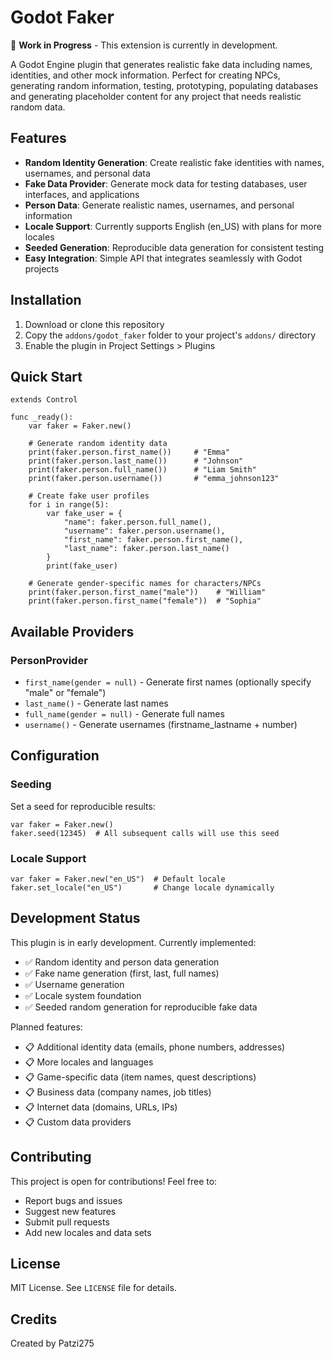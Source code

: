 # Godot Faker

🚧 **Work in Progress** - This extension is currently in development.

A Godot Engine plugin that generates realistic fake data including names, identities, and other mock information. Perfect for creating NPCs, generating random information, testing, prototyping, populating databases and generating placeholder content for any project that needs realistic random data.

## Features

- **Random Identity Generation**: Create realistic fake identities with names, usernames, and personal data
- **Fake Data Provider**: Generate mock data for testing databases, user interfaces, and applications
- **Person Data**: Generate realistic names, usernames, and personal information
- **Locale Support**: Currently supports English (en_US) with plans for more locales
- **Seeded Generation**: Reproducible data generation for consistent testing
- **Easy Integration**: Simple API that integrates seamlessly with Godot projects

## Installation

1. Download or clone this repository
2. Copy the `addons/godot_faker` folder to your project's `addons/` directory
3. Enable the plugin in Project Settings > Plugins

## Quick Start

```gdscript
extends Control

func _ready():
    var faker = Faker.new()
    
    # Generate random identity data
    print(faker.person.first_name())     # "Emma"
    print(faker.person.last_name())      # "Johnson"
    print(faker.person.full_name())      # "Liam Smith"
    print(faker.person.username())       # "emma_johnson123"
    
    # Create fake user profiles
    for i in range(5):
        var fake_user = {
            "name": faker.person.full_name(),
            "username": faker.person.username(),
            "first_name": faker.person.first_name(),
            "last_name": faker.person.last_name()
        }
        print(fake_user)
    
    # Generate gender-specific names for characters/NPCs
    print(faker.person.first_name("male"))    # "William"
    print(faker.person.first_name("female"))  # "Sophia"
```

## Available Providers

### PersonProvider
- `first_name(gender = null)` - Generate first names (optionally specify "male" or "female")
- `last_name()` - Generate last names
- `full_name(gender = null)` - Generate full names
- `username()` - Generate usernames (firstname_lastname + number)

## Configuration

### Seeding
Set a seed for reproducible results:
```gdscript
var faker = Faker.new()
faker.seed(12345)  # All subsequent calls will use this seed
```

### Locale Support
```gdscript
var faker = Faker.new("en_US")  # Default locale
faker.set_locale("en_US")       # Change locale dynamically
```

## Development Status

This plugin is in early development. Currently implemented:
- ✅ Random identity and person data generation
- ✅ Fake name generation (first, last, full names)
- ✅ Username generation
- ✅ Locale system foundation
- ✅ Seeded random generation for reproducible fake data

Planned features:
- 📋 Additional identity data (emails, phone numbers, addresses)
- 📋 More locales and languages
- 📋 Game-specific data (item names, quest descriptions)
- 📋 Business data (company names, job titles)
- 📋 Internet data (domains, URLs, IPs)
- 📋 Custom data providers

## Contributing

This project is open for contributions! Feel free to:
- Report bugs and issues
- Suggest new features
- Submit pull requests
- Add new locales and data sets

## License

MIT License. See `LICENSE` file for details.
## Credits

Created by Patzi275
